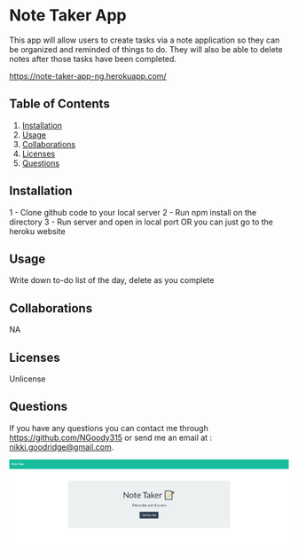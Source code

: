 
# Note Taker App

This app will allow users to create tasks via a note application so they can be organized and reminded of things to do. They will also be able to delete notes after those tasks have been completed.

https://note-taker-app-ng.herokuapp.com/

## Table of Contents
1. [Installation](#install)
2. [Usage](#usage)
3. [Collaborations](#collab)
4. [Licenses](#license)
5. [Questions](#question)

## <a name="install"/>Installation
1 - Clone github code to your local server 2 - Run npm install on the directory  3 - Run server and open in local port OR you can just go to the heroku website

## <a name="usage"/>Usage
Write down to-do list of the day, delete as you complete

## <a name="collab"/>Collaborations
NA

## <a name="license"/>Licenses
Unlicense

## <a name="question"/>Questions
If you have any questions you can contact me through https://github.com/NGoody315 or send me an email at : nikki.goodridge@gmail.com.

![Note-Taker-App](imgs/Screenshot.png)
